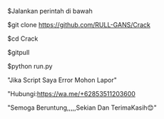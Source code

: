 $Jalankan perintah di bawah

$git clone https://github.com/RULL-GANS/Crack 

$cd Crack

$gitpull

$python run.py

"Jika Script Saya Error Mohon Lapor"

"Hubungi:https://wa.me/+62853511203600

"Semoga Beruntung,,,,,Sekian Dan TerimaKasih😊"
